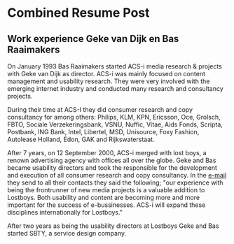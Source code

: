 # Combined Resume Post

## Work experience Geke van Dijk en Bas Raaimakers
On January 1993 Bas Raaimakers started ACS-i media research & projects with Geke van Dijk as director. ACS-i was  mainly focused on content management and usability research. They were very involved with the emerging internet industry and conducted many research and consultancy projects.

During their time at ACS-I they did consumer research and copy consultancy for among others: Philips, KLM, KPN, Ericsson, Oce, Grolsch, FBTO, Sociale Verzekeringsbank, VSNU, Nuffic, Vitae, Aids Fonds, Scripta, Postbank, ING Bank, Intel, Libertel, MSD, Unisource, Foxy Fashion, Autolease Holland, Edon, GAK and Rijkswaterstaat.

After 7 years, on 12 September 2000, ACS-i merged with lost boys, a renown advertising agency with offices all over the globe. Geke and Bas became usability directors and took the responsible for the development and execution of all consumer research and copy consultancy. In the [e-mail](email-acs--merges-with-lostboys.md) they send to all their contacts they said the following; "our experience with being the frontrunner of new media projects is a valuable addition to Lostboys. Both usability and content are becoming more and more important for the success of e-bussinesses. ACS-i will expand these disciplines internationally for Lostboys."

After two years as being the usability directors at Lostboys Geke and Bas started SBTY, a service design company.

